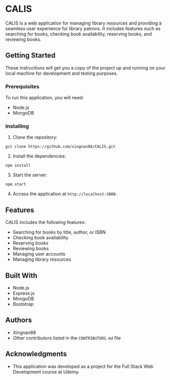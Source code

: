 # CALIS

CALIS is a web application for managing library resources and providing a seamless user experience for library patrons. It includes features such as searching for books, checking book availability, reserving books, and reviewing books.

## Getting Started

These instructions will get you a copy of the project up and running on your local machine for development and testing purposes.

### Prerequisites

To run this application, you will need:

- Node.js
- MongoDB

### Installing

1. Clone the repository:

```
git clone https://github.com/xingnan88/CALIS.git
```

2. Install the dependencies:

```
npm install
```

3. Start the server:

```
npm start
```

4. Access the application at `http://localhost:3000`.

## Features

CALIS includes the following features:

- Searching for books by title, author, or ISBN
- Checking book availability
- Reserving books
- Reviewing books
- Managing user accounts
- Managing library resources

## Built With

- Node.js
- Express.js
- MongoDB
- Bootstrap

## Authors

- Xingnan88
- Other contributors listed in the `CONTRIBUTORS.md` file

## Acknowledgments

- This application was developed as a project for the Full Stack Web Development course at Udemy.
